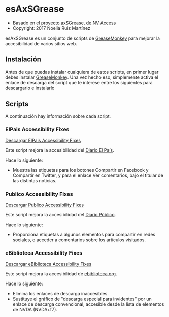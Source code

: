 # esAxSGrease

-   Basado en el [proyecto axSGrease, de NV Access](https://github.com/nvaccess/axSGrease)
-   Copyright: 2017 Noelia Ruiz Martínez

esAxSGrease es un conjunto de scripts de
[GreaseMonkey](https://addons.mozilla.org/es/firefox/addon/greasemonkey/)
para mejorar la accesibilidad de varios sitios web.

## Instalación


Antes de que puedas instalar cualquiera de estos scripts, en primer
lugar debes instalar
[GreaseMonkey](https://addons.mozilla.org/en-US/firefox/addon/greasemonkey/).
Una vez hecho eso, simplemente activa el enlace de descarga del script
que te interese entre los siguientes para descargarlo e instalarlo

## Scripts


A continuación hay información sobre cada script.

### ElPais Accessibility Fixes
[Descargar ElPais Accessibility Fixes](https://github.com/nvdaes/esAxSGrease/raw/master/ElPaisA11yFixes.user.js)

Este script mejora la accesibilidad del [Diario El País](http://elpais.com).

Hace lo siguiente:

- Muestra las etiquetas para los botones Compartir en Facebook y Compartir en Twitter, y para el enlace Ver comentarios, bajo el titular de las distintas noticias.

### Publico Accessibility Fixes
[Descargar Publico Accessibility Fixes](https://github.com/nvdaes/esAxSGrease/raw/master/PublicoA11yFixes.user.js)

Este script mejora la accesibilidad del [Diario Público](http://publico.es).

Hace lo siguiente:

- Proporciona etiquetas a algunos elementos para compartir en redes sociales, o acceder a comentarios sobre los artículos visitados.

### eBiblioteca Accessibility Fixes
[Descargar eBiblioteca Accessibility Fixes](https://github.com/nvdaes/esAxSGrease/raw/master/eBibliotecaA11yFixes.user.js)

Este script mejora la accesibilidad de [ebiblioteca.org](http://publico.es).

Hace lo siguiente:

- Elimina los enlaces de descarga inaccesibles.
- Sustituye el gráfico de "descarga especial para invidentes" por un enlace de descarga convencional, accesible desde la lista de elementos de NVDA (NVDA+f7).

